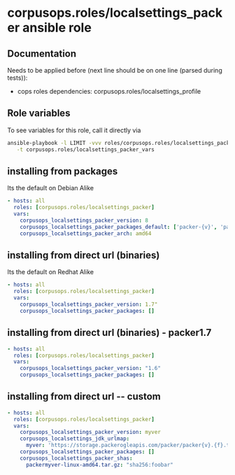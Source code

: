 # corpusops.roles/localsettings_packer ansible role
## Documentation
Needs to be applied before (next line should be on one line (parsed during tests)):
- cops roles dependencies: corpusops.roles/localsettings_profile

## Role variables
To see variables for this role, call it directly via
```bash
ansible-playbook -l LIMIT -vvv roles/corpusops.roles/localsettings_packer/role.yml \
   -t corpusops.roles/localsettings_packer_vars
```

## installing from packages
Its the default on Debian Alike
```yaml
- hosts: all
  roles: [corpusops.roles/localsettings_packer]
  vars:
    corpusops_localsettings_packer_version: 8
    corpusops_localsettings_packer_packages_default: ['packer-{v}', 'packer-{v}-packer', 'packer-{v}-src']
    corpusops_localsettings_packer_arch: amd64
```

## installing from direct url (binaries)
Its the default on Redhat Alike
```yaml
- hosts: all
  roles: [corpusops.roles/localsettings_packer]
  vars:
    corpusops_localsettings_packer_version: 1.7"
    corpusops_localsettings_packer_packages: []
```

## installing from direct url (binaries) - packer1.7
```yaml
- hosts: all
  roles: [corpusops.roles/localsettings_packer]
  vars:
    corpusops_localsettings_packer_version: "1.6"
    corpusops_localsettings_packer_packages: []
```

## installing from direct url -- custom
```yaml
- hosts: all
  roles: [corpusops.roles/localsettings_packer]
  vars:
    corpusops_localsettings_packer_version: myver
    corpusops_localsettings_jdk_urlmap:
      myver: 'https://storage.packerogleapis.com/packer/packer{v}.{f}.tar.gz'
    corpusops_localsettings_packer_packages: []
    corpusops_localsettings_packer_shas:
      packermyver-linux-amd64.tar.gz: "sha256:foobar"
```
